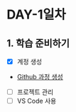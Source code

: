 # DAY-1일차 
## 1. 학습 준비하기
- [x] 계정 생성
- [Github 과정 생성](https://github.com/blossomy87/Front-end-Design-class)
- [ ] 프로젝트  관리
- [ ] VS Code 사용